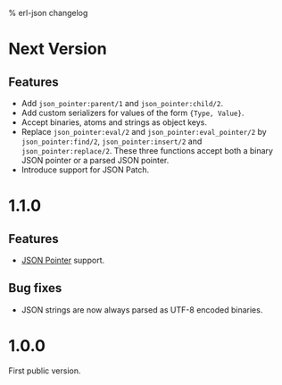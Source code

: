 % erl-json changelog

# Next Version
## Features
- Add `json_pointer:parent/1` and `json_pointer:child/2`.
- Add custom serializers for values of the form `{Type, Value}`.
- Accept binaries, atoms and strings as object keys.
- Replace `json_pointer:eval/2` and `json_pointer:eval_pointer/2` by
  `json_pointer:find/2`, `json_pointer:insert/2` and
  `json_pointer:replace/2`. These three functions accept both a binary JSON
  pointer or a parsed JSON pointer.
- Introduce support for JSON Patch.

# 1.1.0
## Features
- [JSON Pointer](https://tools.ietf.org/html/rfc6901) support.
## Bug fixes
- JSON strings are now always parsed as UTF-8 encoded binaries.

# 1.0.0
First public version.
